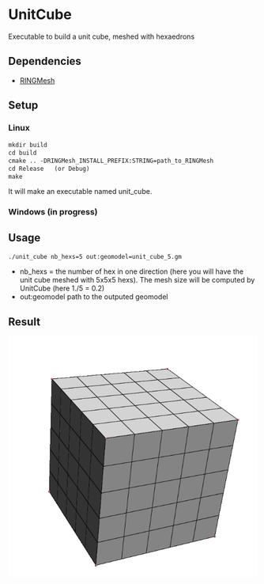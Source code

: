 # UnitCube

Executable to build a unit cube, meshed with hexaedrons

## Dependencies
 * [RINGMesh](https://github.com/ringmesh/RINGMesh)

## Setup

### Linux
```
mkdir build
cd build
cmake .. -DRINGMesh_INSTALL_PREFIX:STRING=path_to_RINGMesh
cd Release   (or Debug)
make
```
It will make an executable named unit_cube.
### Windows (in progress)

## Usage

```
./unit_cube nb_hexs=5 out:geomodel=unit_cube_5.gm
```

 * nb_hexs = the number of hex in one direction (here you will have the unit cube meshed with 5x5x5 hexs). The mesh size will be computed by UnitCube (here 1./5 = 0.2)
 * out:geomodel path to the outputed geomodel

##  Result
[<img src="images/cube5x5.png">](images/cube5x5.png)
